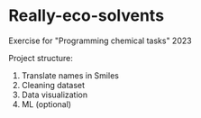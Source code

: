# Really-eco-solvents
Exercise for "Programming chemical tasks" 2023

Project structure:

1. Translate names in Smiles
2. Cleaning dataset
3. Data visualization
4. ML (optional)
